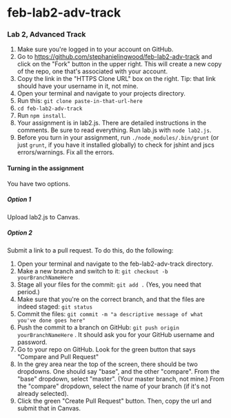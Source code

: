 # feb-lab2-adv-track

### Lab 2, Advanced Track

1. Make sure you're logged in to your account on GitHub.
2. Go to <a href = "https://github.com/stephanielingwood/feb-lab2-adv-track">https://github.com/stephanielingwood/feb-lab2-adv-track</a> and click on the "Fork" button in the upper right. This will create a new copy of the repo, one that's associated with your account.
3. Copy the link in the "HTTPS Clone URL" box on the right. Tip: that link should have your username in it, not mine.
4. Open your terminal and navigate to your projects directory.
5. Run this: `git clone paste-in-that-url-here`
6. `cd feb-lab2-adv-track`
7. Run `npm install`.
8. Your assignment is in lab2.js. There are detailed instructions in the
comments. Be sure to read everything. Run lab.js with `node lab2.js`.
9. Before you turn in your assignment, run `./node_modules/.bin/grunt` (or just `grunt`, if you have it installed globally) to check for jshint and jscs errors/warnings. Fix all the errors.

#### Turning in the assignment
You have two options.

##### Option 1
Upload lab2.js to Canvas.

##### Option 2
Submit a link to a pull request. To do this, do the following:

1. Open your terminal and navigate to the feb-lab2-adv-track directory.
2. Make a new branch and switch to it: `git checkout -b yourBranchNameHere`
3. Stage all your files for the commit: `git add .`  (Yes, you need that period.)
4. Make sure that you're on the correct branch, and that the files are indeed staged: `git status`
5. Commit the files: `git commit -m "a descriptive message of what you've done goes here"`
6. Push the commit to a branch on GitHub: `git push origin yourBranchNameHere` . It should ask you for your GitHub username and password.
7. Go to your repo on GitHub. Look for the green button that says "Compare and Pull Request"
8. In the grey area near the top of the screen, there should be two dropdowns. One should say "base", and the other "compare". From the "base" dropdown, select "master". (Your master branch, not mine.) From the "compare" dropdown, select the name of your branch (if it's not already selected).
9. Click the green "Create Pull Request" button. Then, copy the url and submit that in Canvas.
